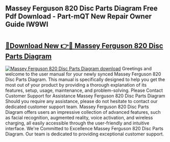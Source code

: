 ## Massey Ferguson 820 Disc Parts Diagram Free Pdf Download - Part-mQT New Repair Owner Guide lW9WI

# <h2><a href="http://dfkraog.blite.top/?on=Massey+Ferguson+820+Disc+Parts+Diagram">🔗Download New 👉🔴 Massey Ferguson 820 Disc Parts Diagram</a></h2>

[![Massey Ferguson 820 Disc Parts Diagram download](https://i.imgur.com/lujVjoI.png)](http://dfkraog.blite.top/?on=Massey+Ferguson+820+Disc+Parts+Diagram)
Greetings and welcome to the user manual for your newly synced Massey Ferguson 820 Disc Parts Diagram. This manual is specifically designed to help you get the most out of your product by providing a thorough explanation of its features, setup, usage, maintenance, and problem-solving. Please Contact Customer Support for Assistance Massey Ferguson 820 Disc Parts Diagram Should you require any assistance, please do not hesitate to contact our dedicated customer support team. Massey Ferguson 820 Disc Parts Diagram offers users an impressive collection of advanced features, such as facial recognition, augmented reality, voice activation, and wireless charging, all easily accessible through the user-friendly and intuitive interface. We're Committed to Excellence Massey Ferguson 820 Disc Parts Diagram. Our team is dedicated to providing exceptional customer support.
